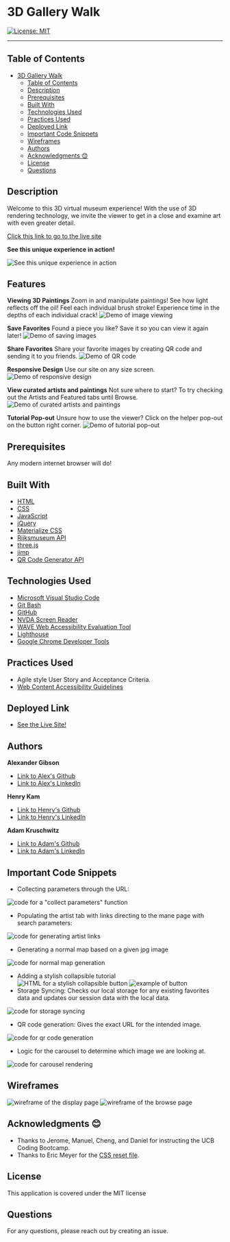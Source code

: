 # 3D Gallery Walk

[![License: MIT](https://img.shields.io/badge/License-MIT-yellow.svg)](https://opensource.org/licenses/MIT)

---

## Table of Contents

- [3D Gallery Walk](#3d-gallery-walk)
  - [Table of Contents](#table-of-contents)
  - [Description](#description)
  - [Prerequisites](#prerequisites)
  - [Built With](#built-with)
  - [Technologies Used](#technologies-used)
  - [Practices Used](#practices-used)
  - [Deployed Link](#deployed-link)
  - [Important Code Snippets](#important-code-snippets)
  - [Wireframes](#wireframes)
  - [Authors](#authors)
  - [Acknowledgments 😊](#acknowledgments-)
  - [License](#license)
  - [Questions](#questions)
  

## Description

Welcome to this 3D virtual museum experience! With the use of 3D rendering technology, we invite the viewer to get in a close and examine art with even greater detail. 


[Click this link to go to the live site](https://argibson02.github.io/3d-gallery-walk/)
 <br />

**See this unique experience in action!**

![See this unique experience in action](./assets/images/sitedemo.gif)



## Features
**Viewing 3D Paintings**
Zoom in and manipulate paintings! See how light reflects off the oil! Feel each individual brush stroke! Experience time in the depths of each individual crack!
![Demo of image viewing](./assets/images/image-demo.gif)


**Save Favorites**
Found a piece you like? Save it so you can view it again later!
![Demo of saving images](./assets/images/favorite-demo.gif)


**Share Favorites**
Share your favorite images by creating QR code and sending it to you friends.
![Demo of QR code](./assets/images/qr-demo.gif)


**Responsive Design**
Use our site on any size screen.
![Demo of responsive design](./assets/images/responsive-demo.gif)


**View curated artists and paintings**
Not sure where to start? To try checking out the Artists and Featured tabs until Browse.
![Demo of curated artists and paintings](./assets/images/curated-demo.gif)


**Tutorial Pop-out**
Unsure how to use the viewer? Click on the helper pop-out on the button right corner.
![Demo of tutorial pop-out](./assets/images/tutorial-demo.gif)


## Prerequisites
Any modern internet browser will do!

## Built With

* [HTML](https://developer.mozilla.org/en-US/docs/Web/HTML)
* [CSS](https://developer.mozilla.org/en-US/docs/Web/CSS)
* [JavaScript](https://developer.mozilla.org/en-US/docs/Web/JavaScript)
* [jQuery](https://api.jquery.com/)
* [Materialize CSS](https://materializecss.com/)
* [Rijksmuseum API](https://data.rijksmuseum.nl/object-metadata/api/)
* [three.js](https://threejs.org/)
* [jimp](https://www.npmjs.com/package/jimp)
* [QR Code Generator API](https://goqr.me/api/)


## Technologies Used

* [Microsoft Visual Studio Code](https://code.visualstudio.com/)
* [Git Bash](https://git-scm.com/downloads)
* [GitHub](https://github.com/)
* [NVDA Screen Reader](https://www.nvaccess.org/)
* [WAVE Web Accessibility Evaluation Tool](https://wave.webaim.org/)
* [Lighthouse](https://developers.google.com/web/tools/lighthouse/)
* [Google Chrome Developer Tools](https://developer.chrome.com/docs/devtools/)

## Practices Used

* Agile style User Story and Acceptance Criteria.
* [Web Content Accessibility Guidelines](https://www.w3.org/WAI/standards-guidelines/wcag/)

## Deployed Link

* [See the Live Site!](https://argibson02.github.io/3d-gallery-walk/)

## Authors

**Alexander Gibson** 

- [Link to Alex's Github](https://github.com/argibson02)
- [Link to Alex's LinkedIn](www.linkedin.com/in/alexander-gibson-1b0bb6105)

**Henry Kam**

- [Link to Henry's Github](https://github.com/gulpinhenry)
- [Link to Henry's LinkedIn](https://www.linkedin.com/in/kamhenry/)

**Adam Kruschwitz**

- [Link to Adam's Github](https://github.com/AdamKruschwitz)
- [Link to Adam's LinkedIn](https://www.linkedin.com/in/adamkruschwitz/)

## Important Code Snippets
* Collecting parameters through the URL:

![code for a "collect parameters" function](./assets/images/getSearchParameters.PNG)

* Populating the artist tab with links directing to the mane page with search parameters:

![code for generating artist links](./assets/images/populateArtists.PNG)

* Generating a normal map based on a given jpg image

![code for normal map generation](./assets/images/normalMapGeneration.PNG)

* Adding a stylish collapsible tutorial
![HTML for a stylish collapsible button](./assets/images/tutorialButton.PNG)
![example of button](./assets/images/tutorialExample.PNG)
* Storage Syncing: Checks our local storage for any existing favorites data and updates our session data with the local data.

![code for storage syncing](./assets/images/storage-syncing.png)


* QR code generation: Gives the exact URL for the intended image.

![code for qr code generation](./assets/images/qr-generation.png)

* Logic for the carousel to determine which image we are looking at.

![code for carousel rendering](./assets/images/carousel-rendering.png)


## Wireframes
![wireframe of the display page](./assets/images/wireframeDisplay.png)
![wireframe of the browse page](./assets/images/wireframeBrowse.png)

## Acknowledgments 😊

- Thanks to Jerome, Manuel, Cheng, and Daniel for instructing the UCB Coding Bootcamp.
- Thanks to Eric Meyer for the [CSS reset file](https://meyerweb.com/eric/tools/css/reset/).

## License

This application is covered under the MIT license

## Questions

For any questions, please reach out by creating an issue.
